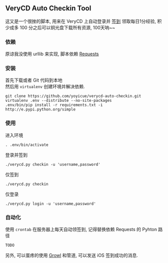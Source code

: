 
## VeryCD Auto Checkin Tool
这又是一个很挫的脚本, 用来在 VeryCD 上自动登录并 [签到](http://game.verycd.com/) 领取每日1分经验, 积少成多 100 分之后可以铜光盘下载所有资源, 100天呐~~

### 依赖
原谅我没使用 urllib 来实现, 脚本依赖
[Requests](http://docs.python-requests.org/en/v1.0.0/)

### 安装
首先下载或者 Git 代码到本地  
然后用 `virtualenv` 创建环境并解决依赖.

```
git clone https://github.com/yoyicue/verycd-auto-checkin.git
virtualenv .env --distribute --no-site-packages
.env/bin/pip install -r requirements.txt -i http://e.pypi.python.org/simple
```

### 使用
进入环境
```
. .env/bin/activate
```
登录并签到

```
./verycd.py checkin -u 'username,password'
```
仅签到

```
./verycd.py checkin
```
仅登录

```
./verycd.py login -u 'username,password'
```


### 自动化
使用 `crontab` 在服务器上每天自动领签到, 记得替换依赖 Requests 的 Pyhton 路径

```
TODO
```
另外, 可以蛋疼的使用 [Growl](http://growl.info/) 和管道, 可以发送 iOS 签到成功的消息.

